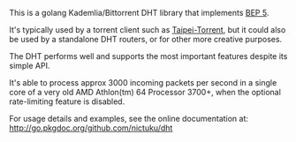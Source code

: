 This is a golang Kademlia/Bittorrent DHT library that implements [BEP
5](http://www.bittorrent.org/beps/bep_0005.html).

It's typically used by a torrent client such as
[Taipei-Torrent](http://github.com/nictuku/Taipei-Torrent), but it could also
be used by a standalone DHT routers, or for other more creative purposes.

The DHT performs well and supports the most important features despite its
simple API.

It's able to process approx 3000 incoming packets per second in a single core of
a very old AMD Athlon(tm) 64 Processor 3700+, when the optional rate-limiting
feature is disabled.

For usage details and examples, see the online documentation at:
http://go.pkgdoc.org/github.com/nictuku/dht


